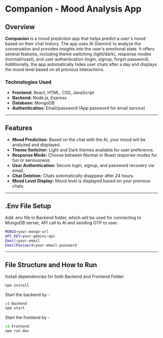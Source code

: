 # Companion - Mood Analysis App

## Overview

**Companion** is a mood prediction app that helps predict a user's mood based on their chat history. The app uses AI (Gemini) to analyze the conversation and provides insights into the user's emotional state. It offers several features, including theme switching (light/dark), response modes (normal/roast), and user authentication (login, signup, forgot password). Additionally, the app automatically hides user chats after a day and displays the mood level based on all previous interactions.

### Technologies Used
- **Frontend:** React, HTML, CSS, JavaScript
- **Backend:** Node.js, Express
- **Database:** MongoDB
- **Authentication:** Email/password (App password for email service)

---

## Features
- **Mood Prediction:** Based on the chat with the AI, your mood will be analyzed and displayed.
- **Theme Switcher:** Light and Dark themes available for user preference.
- **Response Mode:** Choose between Normal or Roast response modes for fun or seriousness.
- **User Authentication:** Secure login, signup, and password recovery via email.
- **Chat Deletion:** Chats automatically disappear after 24 hours.
- **Mood Level Display:** Mood level is displayed based on your previous chats.

---

## .Env File Setup
Add .env file in Backend folder, which will be used for connecting to MongoDB server, API call to AI and sending OTP to user.

```bash
MONGO=your-mongo-url
API_KEY=your-gemini-api
Email=your-email
EmailPassowrd=your-email-password
```

---

## File Structure and How to Run
Install dependencies for both Backend and Frontend Folder.

```bash
npm install
```

Start the backend by -
``` bash
cd Backend
npm start
```

Start the frontend by -
``` bash
cd Frontend
npm run dev
```

